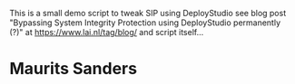 This is a small demo script to tweak SIP using DeployStudio
see blog post "Bypassing System Integrity Protection using DeployStudio permanently (?)"
 at https://www.lai.nl/tag/blog/
and script itself...

Maurits Sanders
======